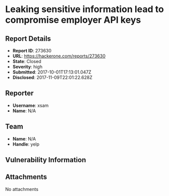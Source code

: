 # Leaking sensitive information lead to compromise employer API keys

## Report Details
- **Report ID**: 273630
- **URL**: https://hackerone.com/reports/273630
- **State**: Closed
- **Severity**: high
- **Submitted**: 2017-10-01T17:13:01.047Z
- **Disclosed**: 2017-11-09T22:01:22.628Z

## Reporter
- **Username**: xsam
- **Name**: N/A

## Team
- **Name**: N/A
- **Handle**: yelp

## Vulnerability Information


## Attachments
No attachments
